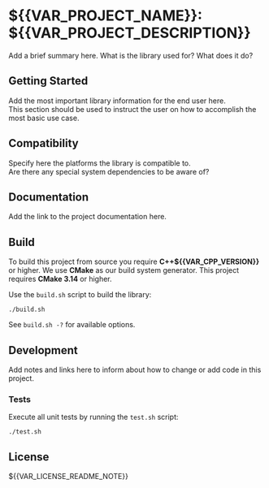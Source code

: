 # ${{VAR_PROJECT_NAME}}: ${{VAR_PROJECT_DESCRIPTION}}

Add a brief summary here. What is the library used for? What does it do?

## Getting Started

Add the most important library information for the end user here.  
This section should be used to instruct the user on how to accomplish the most basic use case.


## Compatibility

Specify here the platforms the library is compatible to.  
Are there any special system dependencies to be aware of?

## Documentation

Add the link to the project documentation here.


## Build

To build this project from source you require **C++${{VAR_CPP_VERSION}}** or higher.
We use **CMake** as our build system generator. This project requires **CMake 3.14** or higher.

Use the ```build.sh``` script to build the library:
```
./build.sh
```
See ```build.sh -?``` for available options.


## Development

Add notes and links here to inform about how to change or add code in this project.

### Tests

Execute all unit tests by running the ```test.sh``` script:
```
./test.sh
```


## License

${{VAR_LICENSE_README_NOTE}}

